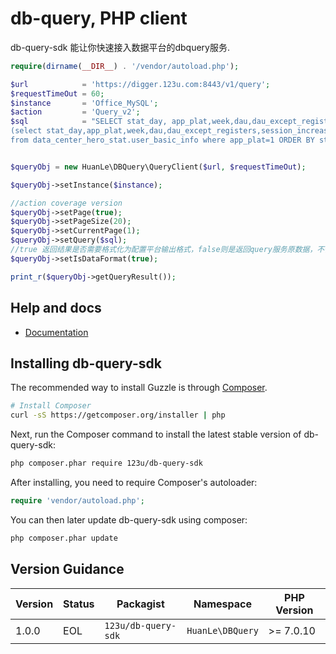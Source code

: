 db-query, PHP client
=======================

db-query-sdk 能让你快速接入数据平台的dbquery服务.

```php
require(dirname(__DIR__) . '/vendor/autoload.php');

$url            = 'https://digger.123u.com:8443/v1/query';
$requestTimeOut = 60;
$instance       = 'Office_MySQL';
$action         = 'Query_v2';
$sql            = "SELECT stat_day, app_plat,week,dau,dau_except_registers,session_increase,not_session_increase,all_increase,avg_online,avg_online_except_register from 
(select stat_day,app_plat,week,dau,dau_except_registers,session_increase,not_session_increase,all_increase,avg_online,avg_online_except_register 
from data_center_hero_stat.user_basic_info where app_plat=1 ORDER BY stat_day DESC limit 15) as t ORDER BY stat_day ASC";


$queryObj = new HuanLe\DBQuery\QueryClient($url, $requestTimeOut);

$queryObj->setInstance($instance);

//action coverage version
$queryObj->setPage(true);
$queryObj->setPageSize(20);
$queryObj->setCurrentPage(1);
$queryObj->setQuery($sql);
//true 返回结果是否需要格式化为配置平台输出格式，false则是返回query服务原数据，不做任何处理
$queryObj->setIsDataFormat(true);

print_r($queryObj->getQueryResult());
```

## Help and docs

- [Documentation](https://lexiangla.com/teams/k100002/docs/53c573e85c0711e995bd525400a20cd4?company_from=60347ef2a2e011e8a01e5254002f1020)


## Installing db-query-sdk

The recommended way to install Guzzle is through
[Composer](http://getcomposer.org).

```bash
# Install Composer
curl -sS https://getcomposer.org/installer | php
```

Next, run the Composer command to install the latest stable version of db-query-sdk:

```bash
php composer.phar require 123u/db-query-sdk
```

After installing, you need to require Composer's autoloader:

```php
require 'vendor/autoload.php';
```

You can then later update db-query-sdk using composer:

 ```bash
php composer.phar update
 ```

## Version Guidance

| Version | Status     | Packagist           | Namespace    | PHP Version |
|---------|------------|---------------------|--------------|-------------|
| 1.0.0    | EOL        | `123u/db-query-sdk`     | `HuanLe\DBQuery`  | >= 7.0.10    |